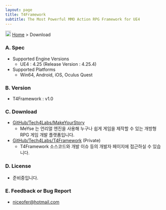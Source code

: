 ```yaml
---
layout: page
title: T4Framework
subtitle: The Most Powerful MMO Action RPG Framework for UE4
---
```

<img src="https://tech4labs.com/img/Folders2.png" width="18px" height="18px"> [Home](https://tech4labs.com/index) > Download

### A. Spec

- Supported Engine Versions
  - UE4 : 4.25 (Release Version : 4.25.4)
- Supported Platforms
  - Win64, Android, iOS, Oculus Quest

### B. Version

- T4Framework : v1.0

### C. Download

- [GitHub/Tech4Labs/MakeYourStory](https://github.com/Tech4Labs/MakeYourStory)
  - MeYse 는 언리얼 엔진을 사용해 누구나 쉽게 게임을 제작할 수 있는 개방형 RPG 게임 개발 플랫폼입니다.
- [GitHub/Tech4Labs/T4Framework](https://github.com/Tech4Labs/T4Framework) (Private)
  - T4Framework 소스코드와 개발 이슈 등의 개발자 페이지에 접근하실 수 있습니다.

### D. License

- 준비중입니다.

### E. Feedback or Bug Report

- <niceofer@hotmail.com>
